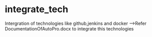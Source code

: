 # integrate_tech
Intergration of technologies like github,jenkins and docker
-->Refer DocumentationOfAutoPro.docx to integrate this technologies
